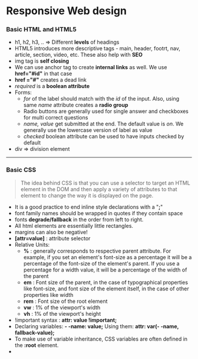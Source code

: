 # Responsive Web design

### Basic HTML and HTML5
- h1, h2, h3, .. => Different __levels__ of headings
- HTML5 introduces more descriptive tags - main, header, footrt, nav, article, section, video, etc. These also help with __SEO__
- img tag is __self closing__
- We can use anchor tag to create __internal links__ as well. We use __href="#id"__ in that case
- __href ="#"__ creates a dead link
- _required_ is a __boolean attribute__
-  Forms:
	- _for_ of the label should match with the _id_ of the input. Also, using same 	_name_ attribute creates a __radio group__
	- Radio buttons are generally used for single answer and checkboxes for multi correct questions
	- _name, value_ get submitted at the end. The default value is _on_. We generally use the lowercase version of label as value
	- _checked_ boolean attribute can be used to have inputs checked by default
- div => division element 
---
### Basic CSS

> The idea behind CSS is that you can use a selector to target an HTML element in the DOM and then apply a variety of attributes to that element to change the way it is displayed on the page.
- It is a good practice to end inline style declarations with a "__;__"
- font family names should be wrapped in quotes if they contain space
- fonts __degrade/fallback__ in the order from left to right. 
- All html elements are essentially little rectangles.
- margins can also be negative!
- __[attr=value]__ : attribute selector
- Relative Units:
	- __%__ : generally corresponds to respective parent attribute. For example, if you set an element's font-size as a percentage it will be a percentage of the font-size of the element's parent. If you use a percentage for a width value, it will be a percentage of the width of the parent
	- __em__ : Font size of the parent, in the case of typographical properties like font-size, and font size of the element itself, in the case of other properties like width
	- __rem__ : Font size of the root element
	- __vw__ : 1% of the viewport's width
	- __vh__ : 1% of the viewport's height
- !important syntax :  __attr: value !important;__
- Declaring variables: __- -name: value;__ Using them: __attr: var(- -name, fallback-value);__
- To make use of variable inheritance, CSS variables are often defined in the __:root__ element.
- 
<!--stackedit_data:
eyJoaXN0b3J5IjpbLTEyMDQ4NTg4MzUsNTAxNDY3MjE4LC0zMT
I5MjM5ODAsMTQwNzY4ODk4NCw3Mzg0ODM2OTYsLTE2ODc4Njgy
NDMsMTQxMDc0NTk5MywtOTk2Njk1MDczLC01OTMzMzc2NzRdfQ
==
-->